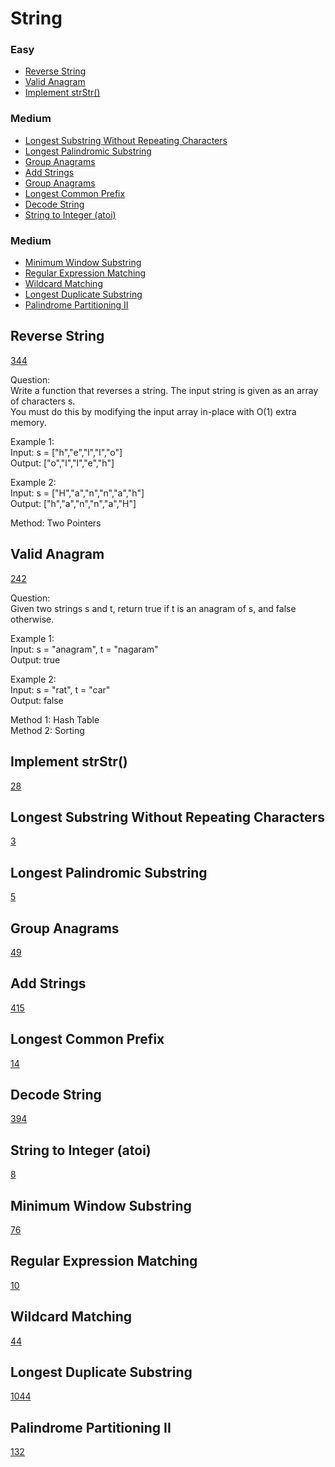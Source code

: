 # String
<!------------------------------------------------------------------------------------------------------------------------------------------------------>
### Easy
- [Reverse String](#Reverse-String)
- [Valid Anagram](#Valid-Anagram)
- [Implement strStr()](#Implement-strStr())

### Medium
- [Longest Substring Without Repeating Characters](#Longest-Substring-Without-Repeating-Characters)
- [Longest Palindromic Substring](#Longest-Palindromic-Substring)
- [Group Anagrams](#Group-Anagrams)
- [Add Strings](#Add-Strings)
- [Group Anagrams](#Group-Anagrams)
- [Longest Common Prefix](#Longest-Common-Prefix)
- [Decode String](#Decode-String)
- [String to Integer (atoi)](#String-to-Integer-(atoi))

### Medium
- [Minimum Window Substring](#Minimum-Window-Substring)
- [Regular Expression Matching](#Regular-Expression-Matching)
- [Wildcard Matching](#Wildcard-Matching)
- [Longest Duplicate Substring](#Longest-Duplicate-Substring)
- [Palindrome Partitioning II](#Palindrome-Partitioning-II)

<!------------------------------------------------------------------------------------------------------------------------------------------------------>
<!--Easy-->
## Reverse String
[344](https://leetcode.com/problems/reverse-string/)

Question: <br> 
Write a function that reverses a string. The input string is given as an array of characters s. <br>
You must do this by modifying the input array in-place with O(1) extra memory.

Example 1: <br>
Input: s = ["h","e","l","l","o"] <br>
Output: ["o","l","l","e","h"]

Example 2: <br>
Input: s = ["H","a","n","n","a","h"] <br>
Output: ["h","a","n","n","a","H"]

Method: Two Pointers

## Valid Anagram
[242](https://leetcode.com/problems/valid-anagram/)

Question: <br> 
Given two strings s and t, return true if t is an anagram of s, and false otherwise.

Example 1: <br>
Input: s = "anagram", t = "nagaram" <br>
Output: true

Example 2: <br>
Input: s = "rat", t = "car" <br>
Output: false

Method 1: Hash Table <br>
Method 2: Sorting

## Implement strStr()
[28](https://leetcode.com/problems/implement-strStr()/)


<!------------------------------------------------------------------------------------------------------------------------------------------------------>
<!--Medium-->
## Longest Substring Without Repeating Characters
[3](https://leetcode.com/problems/longesr-substring-without-repeating-characters/)
## Longest Palindromic Substring
[5](https://leetcode.com/problems/longest-palindromic-substring/)
## Group Anagrams
[49](https://leetcode.com/problems/group-anagrams/)
## Add Strings
[415](https://leetcode.com/problems/add-strings/)
## Longest Common Prefix
[14](https://leetcode.com/problems/longest-common-prefix/)
## Decode String
[394](https://leetcode.com/problems/decode-string/)
## String to Integer (atoi)
[8](https://leetcode.com/problems/string-to-integer-(atoi)/)

<!------------------------------------------------------------------------------------------------------------------------------------------------------>
<!--Hard-->
## Minimum Window Substring
[76](https://leetcode.com/problems/valid-anagram/)
## Regular Expression Matching
[10](https://leetcode.com/problems/regular-expression-matching/)
## Wildcard Matching
[44](https://leetcode.com/problems/wildcard-matching/)
## Longest Duplicate Substring
[1044](https://leetcode.com/problems/longest-duplicate-substring/)
## Palindrome Partitioning II
[132](https://leetcode.com/problems/palindrome-partitioning-II/)

